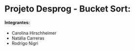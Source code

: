 # Projeto Desprog - Bucket Sort:

#### Integrantes:
  - Carolina Hirschheimer
  - Natália Carreras
  - Rodrigo Nigri
